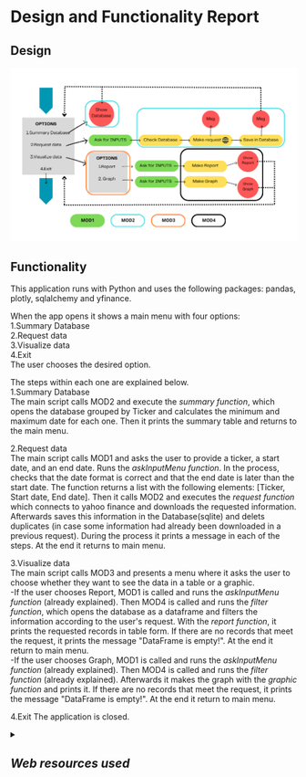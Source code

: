 # Design and Functionality Report

## Design

<p align="center"><img src="./images/AppDesign.png" width="1000"></p>

## Functionality
This application runs with Python and uses the following packages: pandas, plotly, sqlalchemy and yfinance.

When the app opens it shows a main menu with four options:<br>
1.Summary Database<br>
2.Request data<br>
3.Visualize data<br>
4.Exit<br>
The user chooses the desired option.

The steps within each one are explained below.
<br>
1.Summary Database<br>
The main script calls MOD2 and execute the *summary function*, which opens the database grouped by Ticker and calculates the minimum and maximum date for each one. Then it prints the summary table and returns to the main menu.

2.Request data<br>
The main script calls MOD1 and asks the user to provide a ticker, a start date, and an end date. Runs the *askInputMenu function*. In the process, checks that the date format is correct and that the end date is later than the start date. The function returns a list with the following elements: [Ticker, Start date, End date].
Then it calls MOD2 and executes the *request function* which connects to yahoo finance and downloads the requested information. Afterwards saves this information in the Database(sqlite) and delets duplicates (in case some information had already been downloaded in a previous request). During the process it prints a message in each of the steps. At the end it returns to main menu.

3.Visualize data<br>
The main script calls MOD3 and presents a menu where it asks the user to choose whether they want to see the data in a table or a graphic.<br>
-If the user chooses Report, MOD1 is called and runs the *askInputMenu function* (already explained).
Then MOD4 is called and runs the *filter function*, which opens the database as a dataframe and filters the information according to the user's request. With the *report function*, it prints the requested records in table form. If there are no records that meet the request, it prints the message "DataFrame is empty!". At the end it return to main menu.<br>
-If the user chooses Graph, MOD1 is called and runs the *askInputMenu function* (already explained). Then MOD4 is called and runs the *filter function* (already explained). Afterwards it makes the graph with the *graphic function* and prints it. If there are no records that meet the request, it prints the message "DataFrame is empty!". At the end it return to main menu.

4.Exit
The application is closed.
<details>
  
<summary> <h2><i>Web resources used</i></h2>  </summary>
  
## Links
Flow Chart Design https://www.canva.com/online-whiteboard/flowcharts/  
Yahoo Finance Tickers list https://investexcel.net/all-yahoo-finance-stock-tickers/  
Yahoo Finance https://finance.yahoo.com/trending-tickers/  
Yahoo Finance API Documentation https://pypi.org/project/yfinance/  
</details>

